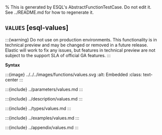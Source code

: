 % This is generated by ESQL's AbstractFunctionTestCase. Do not edit it. See ../README.md for how to regenerate it.

## `VALUES` [esql-values]
:::{warning}
Do not use on production environments. This functionality is in technical preview and
may be changed or removed in a future release. Elastic will work to fix any issues, but features in technical preview
are not subject to the support SLA of official GA features.
:::


**Syntax**

:::{image} ../../../images/functions/values.svg
:alt: Embedded
:class: text-center
:::


:::{include} ../parameters/values.md
:::

:::{include} ../description/values.md
:::

:::{include} ../types/values.md
:::

:::{include} ../examples/values.md
:::

:::{include} ../appendix/values.md
:::
